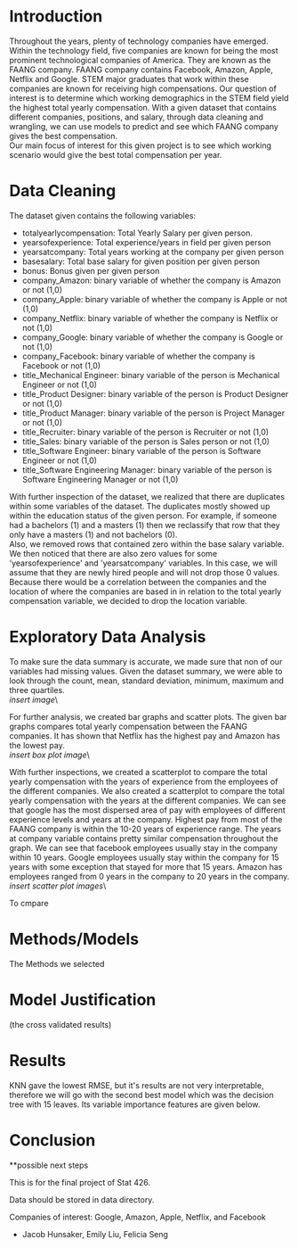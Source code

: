 # Introduction

Throughout the years, plenty of technology companies have emerged. Within the technology field, five companies are known for being the most prominent technological companies of America. They are known as the FAANG company. FAANG company contains Facebook, Amazon, Apple, Netflix and Google. STEM major graduates that work within these companies are known for receiving high compensations. Our question of interest is to determine which working demographics in the STEM field yield the highest total yearly compensation.
With a given dataset that contains different companies, positions, and salary, through data cleaning and wrangling, we can use models to predict and see which FAANG company gives the best compensation. \
Our main focus of interest for this given project is to see which working scenario would give the best total compensation per year.

# Data Cleaning

The dataset given contains the following variables:
* totalyearlycompensation: Total Yearly Salary per given person.
* yearsofexperience: Total experience/years in field per given person
* yearsatcompany: Total years working at the company per given person
* basesalary: Total base salary for given position per given person
* bonus: Bonus given per given person
* company_Amazon: binary variable of whether the company is Amazon or not (1,0)
* company_Apple: binary variable of whether the company is Apple or not (1,0)
* company_Netflix: binary variable of whether the company is Netflix or not (1,0)
* company_Google: binary variable of whether the company is Google or not (1,0)
* company_Facebook: binary variable of whether the company is Facebook or not (1,0)
* title_Mechanical Engineer: binary variable of the person is Mechanical Engineer or not (1,0)
* title_Product Designer: binary variable of the person is Product Designer or not (1,0)
* title_Product Manager: binary variable of the person is Project Manager or not (1,0)
* title_Recruiter: binary variable of the person is Recruiter or not (1,0)
* title_Sales: binary variable of the person is Sales person or not (1,0)
* title_Software Engineer: binary variable of the person is Software Engineer or not (1,0)
* title_Software Engineering Manager: binary variable of the person is Software Engineering Manager or not (1,0)


With further inspection of the dataset, we realized that there are duplicates within some variables of the dataset. The duplicates mostly showed up within the education status of the given person. For example, if someone had a bachelors (1) and a masters (1) then we reclassify that row that they only have a masters (1) and not bachelors (0).\
Also, we removed rows that contained zero within the base salary variable. We then noticed that there are also zero values for some 'yearsofexperience' and 'yearsatcompany' variables. In this case, we will assume that they are newly hired people and will not drop those 0 values. Because there would be a correlation between the companies and the location of where the companies are based in in relation to the total yearly compensation variable, we decided to drop the location variable.


# Exploratory Data Analysis
To make sure the data summary is accurate, we made sure that non of our variables had missing values. Given the dataset summary, we were able to look through the count, mean, standard deviation, minimum, maximum and three quartiles. \
*insert image*\

For further analysis, we created bar graphs and scatter plots. The given bar graphs compares total yearly compensation between the FAANG companies. It has shown that Netflix has the highest pay and Amazon has the lowest pay.\
*insert box plot image*\

With further inspections, we created a scatterplot to compare the total yearly compensation with the years of experience from the employees of the different companies. We also created a scatterplot to compare the total yearly compensation with the years at the different companies.
We can see that google has the most dispersed area of pay with employees of different experience levels and years at the company. Highest pay from most of the FAANG company is within the 10-20 years of experience range. The years at company variable contains pretty similar compensation throughout the graph. We can see that facebook employees usually stay in the company within 10 years. Google employees usually stay within the company for 15 years with some exception that stayed for more that 15 years. Amazon has employees ranged from 0 years in the company to 20 years in the company.\
*insert scatter plot images*\

To cmpare 




# Methods/Models
The Methods we selected

# Model Justification
(the cross validated results)


# Results

KNN gave the lowest RMSE, but it's results are not very interpretable, therefore we will go with the second best model which was the decision tree with 15 leaves. Its variable importance features are given below.


# Conclusion

**possible next steps

This is for the final project of Stat 426.

Data should be stored in data directory.

Companies of interest: Google, Amazon, Apple, Netflix, and Facebook

- Jacob Hunsaker, Emily Liu, Felicia Seng
